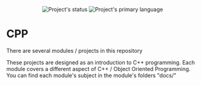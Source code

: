 <p align=center>
  <img alt="Project's status" src="https://img.shields.io/github/last-commit/kema-dev/CPP?logo=github">
  <img alt="Project's primary language" src="https://img.shields.io/badge/Language-C++-blue">
</p>

# CPP

There are several modules / projects in this repository

These projects are designed as an introduction to C++ programming. Each module covers a different aspect of C++ / Object Oriented Programming. You can find each module's subject in the module's folders "docs/"
